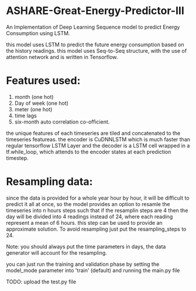# ASHARE-Great-Energy-Predictor-III
An Implementation of Deep Learning Sequence model to predict Energy Consumption using LSTM.

this model uses LSTM to predict the future energy consumption based on the history readings.
this model uses Seq-to-Seq structure, with the use of attention network and is written in Tensorflow.
# Features used:
1) month (one hot)
2) Day of week (one hot)
3) meter (one hot)
4) time lags
5) six-month auto correlation co-officient.

the unique features of each timeseries are tiled and concatenated to the timeseries featureas.
the encoder is CuDNNLSTM which is much faster than regular tensorflow LSTM Layer and the decoder is a LSTM cell wrapped in a tf.while_loop, which attends to the encoder states at each prediction timestep.

# Resampling data:
since the data is provided for a whole year hour by hour, it will be difficult to predict it all at once, so the model provides an option to resamle the timeseries into n hours steps such that if the resamplin steps are 4 then the day will be divided into 4 readings instead of 24, where each reading represent a mean of 6 hours. this step can be used to provide an approximate solution.
To avoid resampling just put the resampling_steps to 24.

Note: you should always put the time parameters in days, the data generator will account for the resampling. 

you can just run the training and validation phase by setting the model_mode parameter into 'train' (default) and running the main.py file

TODO: upload the test.py file
